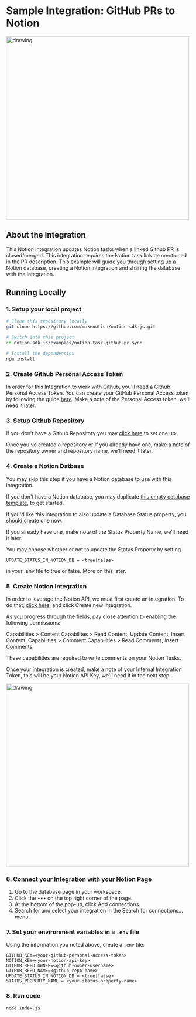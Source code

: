 # Sample Integration: GitHub PRs to Notion

<img src="https://dev.notion.so/front-static/external/readme/images/github-notion-example@2x.png" alt="drawing" width="500"/>

## About the Integration

This Notion integration updates Notion tasks when a linked Github PR is closed/merged. This integration requires the Notion task link be mentioned in the PR description. This example will guide you through setting up a Notion database, creating a Notion integration and sharing the database with the integration.

## Running Locally

### 1. Setup your local project

```zsh
# Clone this repository locally
git clone https://github.com/makenotion/notion-sdk-js.git

# Switch into this project
cd notion-sdk-js/examples/notion-task-github-pr-sync

# Install the dependencies
npm install
```

### 2. Create Github Personal Access Token

In order for this Integration to work with Github, you'll need a Github Personal Access Token. You can create your GitHub Personal Access token by following the guide [here](https://docs.github.com/en/github/authenticating-to-github/creating-a-personal-access-token). Make a note of the Personal Access token, we'll need it later.

### 3. Setup Github Repository

If you don't have a Github Repository you may [click here](https://github.com/new) to set one up.

Once you've created a repository or if you already have one, make a note of the repository owner and repository name, we'll need it later.

### 4. Create a Notion Datbase

You may skip this step if you have a Notion database to use with this integration.

If you don't have a Notion database, you may duplicate [this empty database template](https://www.notion.so/Example-Notion-Tasks-Database-93cf694c6b8c4a829ef3fb389ac62d4e), to get started.

If you'd like this Integration to also update a Database Status property, you should create one now.

If you already have one, make note of the Status Property Name, we'll need it later.

You may choose whether or not to update the Status Property by setting

```
UPDATE_STATUS_IN_NOTION_DB = <true|false>
```

in your .env file to true or false. More on this later.

### 5. Create Notion Integration

In order to leverage the Notion API, we must first create an integration. To do that, [click here](https://www.notion.com/my-integrations), and click Create new integration.

As you progress through the fields, pay close attention to enabling the following permissions:

Capabilities > Content Capabilites > Read Content, Update Content, Insert Content.
Capabilities > Comment Capabilities > Read Comments, Insert Comments

These capabilities are required to write comments on your Notion Tasks.

Once your integration is created, make a note of your Internal Integration Token, this will be your Notion API Key, we'll need it in the next step.

<img src="https://files.readme.io/cbbd7c3-create_integration.gif" alt="drawing" width="500"/>

### 6. Connect your Integration with your Notion Page

1. Go to the database page in your workspace.
2. Click the ••• on the top right corner of the page.
3. At the bottom of the pop-up, click Add connections.
4. Search for and select your integration in the Search for connections... menu.

### 7. Set your environment variables in a `.env` file

Using the information you noted above, create a `.env` file.

```
GITHUB_KEY=<your-github-personal-access-token>
NOTION_KEY=<your-notion-api-key>
GITHUB_REPO_OWNER=<github-owner-username>
GITHUB_REPO_NAME=<github-repo-name>
UPDATE_STATUS_IN_NOTION_DB = <true|false>
STATUS_PROPERTY_NAME = <your-status-property-name>
```

### 8. Run code

```zsh
node index.js
```
